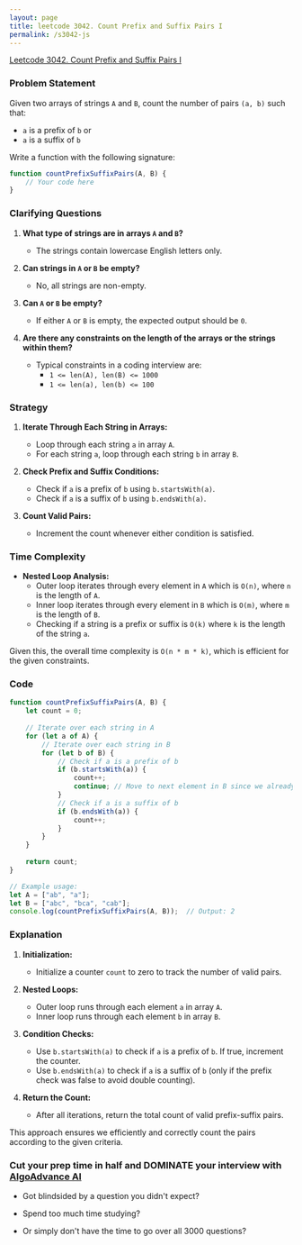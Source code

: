 ```yaml
---
layout: page
title: leetcode 3042. Count Prefix and Suffix Pairs I
permalink: /s3042-js
---
```

[Leetcode 3042. Count Prefix and Suffix Pairs I](https://algoadvance.github.io/algoadvance/l3042)
### Problem Statement

Given two arrays of strings `A` and `B`, count the number of pairs `(a, b)` such that:
- `a` is a prefix of `b` or
- `a` is a suffix of `b`

Write a function with the following signature:
```javascript
function countPrefixSuffixPairs(A, B) {
    // Your code here
}
```

### Clarifying Questions

1. **What type of strings are in arrays `A` and `B`?**
   - The strings contain lowercase English letters only.

2. **Can strings in `A` or `B` be empty?**
   - No, all strings are non-empty.

3. **Can `A` or `B` be empty?**
   - If either `A` or `B` is empty, the expected output should be `0`.

4. **Are there any constraints on the length of the arrays or the strings within them?**
   - Typical constraints in a coding interview are:
     - `1 <= len(A), len(B) <= 1000`
     - `1 <= len(a), len(b) <= 100`

### Strategy

1. **Iterate Through Each String in Arrays:**
   - Loop through each string `a` in array `A`.
   - For each string `a`, loop through each string `b` in array `B`.

2. **Check Prefix and Suffix Conditions:**
   - Check if `a` is a prefix of `b` using `b.startsWith(a)`.
   - Check if `a` is a suffix of `b` using `b.endsWith(a)`.

3. **Count Valid Pairs:**
   - Increment the count whenever either condition is satisfied.

### Time Complexity

- **Nested Loop Analysis:**
  - Outer loop iterates through every element in `A` which is `O(n)`, where `n` is the length of `A`.
  - Inner loop iterates through every element in `B` which is `O(m)`, where `m` is the length of `B`.
  - Checking if a string is a prefix or suffix is `O(k)` where `k` is the length of the string `a`.

Given this, the overall time complexity is `O(n * m * k)`, which is efficient for the given constraints.

### Code

```javascript
function countPrefixSuffixPairs(A, B) {
    let count = 0;
    
    // Iterate over each string in A
    for (let a of A) {
        // Iterate over each string in B
        for (let b of B) {
            // Check if a is a prefix of b
            if (b.startsWith(a)) {
                count++;
                continue; // Move to next element in B since we already counted this pair
            }
            // Check if a is a suffix of b
            if (b.endsWith(a)) {
                count++;
            }
        }
    }
    
    return count;
}

// Example usage:
let A = ["ab", "a"];
let B = ["abc", "bca", "cab"];
console.log(countPrefixSuffixPairs(A, B));  // Output: 2
```

### Explanation

1. **Initialization:**
   - Initialize a counter `count` to zero to track the number of valid pairs.

2. **Nested Loops:**
   - Outer loop runs through each element `a` in array `A`.
   - Inner loop runs through each element `b` in array `B`.

3. **Condition Checks:**
   - Use `b.startsWith(a)` to check if `a` is a prefix of `b`. If true, increment the counter.
   - Use `b.endsWith(a)` to check if `a` is a suffix of `b` (only if the prefix check was false to avoid double counting).

4. **Return the Count:**
   - After all iterations, return the total count of valid prefix-suffix pairs.

This approach ensures we efficiently and correctly count the pairs according to the given criteria.


### Cut your prep time in half and DOMINATE your interview with [AlgoAdvance AI](https://algoAdvance.com)

- Got blindsided by a question you didn't expect?

- Spend too much time studying?

- Or simply don't have the time to go over all 3000 questions?

